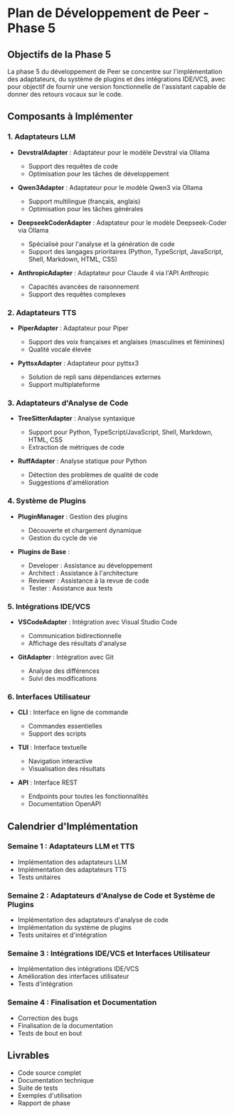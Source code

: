 # Plan de Développement de Peer - Phase 5

## Objectifs de la Phase 5

La phase 5 du développement de Peer se concentre sur l'implémentation des adaptateurs, du système de plugins et des intégrations IDE/VCS, avec pour objectif de fournir une version fonctionnelle de l'assistant capable de donner des retours vocaux sur le code.

## Composants à Implémenter

### 1. Adaptateurs LLM

- **DevstralAdapter** : Adaptateur pour le modèle Devstral via Ollama
  - Support des requêtes de code
  - Optimisation pour les tâches de développement

- **Qwen3Adapter** : Adaptateur pour le modèle Qwen3 via Ollama
  - Support multilingue (français, anglais)
  - Optimisation pour les tâches générales

- **DeepseekCoderAdapter** : Adaptateur pour le modèle Deepseek-Coder via Ollama
  - Spécialisé pour l'analyse et la génération de code
  - Support des langages prioritaires (Python, TypeScript, JavaScript, Shell, Markdown, HTML, CSS)

- **AnthropicAdapter** : Adaptateur pour Claude 4 via l'API Anthropic
  - Capacités avancées de raisonnement
  - Support des requêtes complexes

### 2. Adaptateurs TTS

- **PiperAdapter** : Adaptateur pour Piper
  - Support des voix françaises et anglaises (masculines et féminines)
  - Qualité vocale élevée

- **PyttsxAdapter** : Adaptateur pour pyttsx3
  - Solution de repli sans dépendances externes
  - Support multiplateforme

### 3. Adaptateurs d'Analyse de Code

- **TreeSitterAdapter** : Analyse syntaxique
  - Support pour Python, TypeScript/JavaScript, Shell, Markdown, HTML, CSS
  - Extraction de métriques de code

- **RuffAdapter** : Analyse statique pour Python
  - Détection des problèmes de qualité de code
  - Suggestions d'amélioration

### 4. Système de Plugins

- **PluginManager** : Gestion des plugins
  - Découverte et chargement dynamique
  - Gestion du cycle de vie

- **Plugins de Base** :
  - Developer : Assistance au développement
  - Architect : Assistance à l'architecture
  - Reviewer : Assistance à la revue de code
  - Tester : Assistance aux tests

### 5. Intégrations IDE/VCS

- **VSCodeAdapter** : Intégration avec Visual Studio Code
  - Communication bidirectionnelle
  - Affichage des résultats d'analyse

- **GitAdapter** : Intégration avec Git
  - Analyse des différences
  - Suivi des modifications

### 6. Interfaces Utilisateur

- **CLI** : Interface en ligne de commande
  - Commandes essentielles
  - Support des scripts

- **TUI** : Interface textuelle
  - Navigation interactive
  - Visualisation des résultats

- **API** : Interface REST
  - Endpoints pour toutes les fonctionnalités
  - Documentation OpenAPI

## Calendrier d'Implémentation

### Semaine 1 : Adaptateurs LLM et TTS
- Implémentation des adaptateurs LLM
- Implémentation des adaptateurs TTS
- Tests unitaires

### Semaine 2 : Adaptateurs d'Analyse de Code et Système de Plugins
- Implémentation des adaptateurs d'analyse de code
- Implémentation du système de plugins
- Tests unitaires et d'intégration

### Semaine 3 : Intégrations IDE/VCS et Interfaces Utilisateur
- Implémentation des intégrations IDE/VCS
- Amélioration des interfaces utilisateur
- Tests d'intégration

### Semaine 4 : Finalisation et Documentation
- Correction des bugs
- Finalisation de la documentation
- Tests de bout en bout

## Livrables

- Code source complet
- Documentation technique
- Suite de tests
- Exemples d'utilisation
- Rapport de phase
